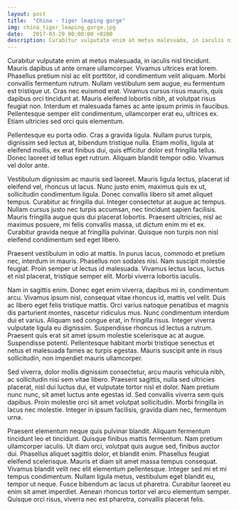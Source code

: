 ```yaml
---
layout: post
title:  "China - tiger leaping gorge"
img: china_tiger_leaping_gorge.jpg
date:   2017-03-29 00:00:00 +0200
description: Curabitur vulputate enim at metus malesuada, in iaculis nisl tincidunt. Mauris dapibus ut ante ornare ullamcorper. Vivamus ultrices erat lorem. Phasellus pretium nisl ac elit porttitor, id condimentum velit aliquam.
---
```


Curabitur vulputate enim at metus malesuada, in iaculis nisl tincidunt. Mauris dapibus ut ante ornare ullamcorper. Vivamus ultrices erat lorem. Phasellus pretium nisl ac elit porttitor, id condimentum velit aliquam. Morbi convallis fermentum rutrum. Nullam vestibulum sem augue, eu fermentum est tristique ut. Cras nec euismod erat. Vivamus cursus risus mauris, quis dapibus orci tincidunt at. Mauris eleifend lobortis nibh, at volutpat risus feugiat non. Interdum et malesuada fames ac ante ipsum primis in faucibus. Pellentesque semper elit condimentum, ullamcorper erat eu, ultrices ex. Etiam ultricies sed orci quis elementum.

Pellentesque eu porta odio. Cras a gravida ligula. Nullam purus turpis, dignissim sed lectus at, bibendum tristique nulla. Etiam mollis, ligula at eleifend mollis, ex erat finibus dui, quis efficitur dolor est fringilla tellus. Donec laoreet id tellus eget rutrum. Aliquam blandit tempor odio. Vivamus vel dolor ante.

Vestibulum dignissim ac mauris sed laoreet. Mauris ligula lectus, placerat id eleifend vel, rhoncus ut lacus. Nunc justo enim, maximus quis ex ut, sollicitudin condimentum ligula. Donec convallis libero sit amet aliquet tempus. Curabitur ac fringilla dui. Integer consectetur at augue ac tempus. Nullam cursus justo nec turpis accumsan, nec tincidunt sapien facilisis. Mauris fringilla augue quis dui placerat lobortis. Praesent ultricies, nisl ac maximus posuere, mi felis convallis massa, ut dictum enim mi et ex. Curabitur gravida neque at fringilla pulvinar. Quisque non turpis non nisl eleifend condimentum sed eget libero.

Praesent vestibulum in odio at mattis. In purus lacus, commodo et pretium nec, interdum in mauris. Phasellus non sodales nisi. Nam suscipit molestie feugiat. Proin semper ut lectus id malesuada. Vivamus lectus lacus, luctus et nisl placerat, tristique semper elit. Morbi viverra lobortis iaculis.

Nam in sagittis enim. Donec eget enim viverra, dapibus mi in, condimentum arcu. Vivamus ipsum nisl, consequat vitae rhoncus id, mattis vel velit. Duis ac libero eget felis tristique mattis. Orci varius natoque penatibus et magnis dis parturient montes, nascetur ridiculus mus. Nunc condimentum interdum dui et varius. Aliquam sed congue erat, in fringilla risus. Integer viverra vulputate ligula eu dignissim. Suspendisse rhoncus id lectus a rutrum. Praesent quis erat sit amet ipsum molestie scelerisque ac at augue. Suspendisse potenti. Pellentesque habitant morbi tristique senectus et netus et malesuada fames ac turpis egestas. Mauris suscipit ante in risus sollicitudin, non imperdiet mauris ullamcorper.

Sed viverra, dolor mollis dignissim consectetur, arcu mauris vehicula nibh, ac sollicitudin nisi sem vitae libero. Praesent sagittis, nulla sed ultricies placerat, nisl dui luctus dui, et vulputate tortor nisl et dolor. Nam pretium nunc nunc, sit amet luctus ante egestas id. Sed convallis viverra sem quis dapibus. Proin molestie orci sit amet volutpat sollicitudin. Morbi fringilla in lacus nec molestie. Integer in ipsum facilisis, gravida diam nec, fermentum urna.

Praesent elementum neque quis pulvinar blandit. Aliquam fermentum tincidunt leo et tincidunt. Quisque finibus mattis fermentum. Nam pretium ullamcorper iaculis. Ut diam orci, volutpat quis augue sed, finibus auctor dui. Phasellus aliquet sagittis dolor, et blandit enim. Phasellus feugiat eleifend scelerisque. Mauris et diam sit amet massa tempus consequat. Vivamus blandit velit nec elit elementum pellentesque. Integer sed mi et mi tempus condimentum. Nullam ligula metus, vestibulum eget blandit eu, tempor ut neque. Fusce bibendum ac lacus ut pharetra. Curabitur laoreet eu enim sit amet imperdiet. Aenean rhoncus tortor vel arcu elementum semper. Quisque orci risus, viverra nec est pharetra, convallis placerat felis.
